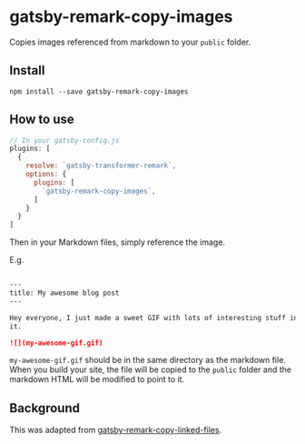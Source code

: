 # gatsby-remark-copy-images

Copies images referenced from markdown to your `public` folder.

## Install

`npm install --save gatsby-remark-copy-images`

## How to use

```javascript
// In your gatsby-config.js
plugins: [
  {
    resolve: `gatsby-transformer-remark`,
    options: {
      plugins: [
        `gatsby-remark-copy-images`,
      ]
    }
  }
]
```

Then in your Markdown files, simply reference the image.

E.g.

```markdown

---
title: My awesome blog post
---

Hey everyone, I just made a sweet GIF with lots of interesting stuff in
it.

![](my-awesome-gif.gif)
```

`my-awesome-gif.gif` should be in the same directory as the markdown
file. When you build your site, the file will be copied to the `public`
folder and the markdown HTML will be modified to point to it.

## Background

This was adapted from [gatsby-remark-copy-linked-files](https://github.com/gatsbyjs/gatsby/blob/1.0/packages/gatsby-remark-copy-linked-files/).
